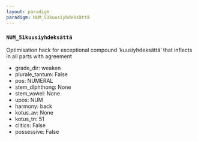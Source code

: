 ```yaml
---
layout: paradigm
paradigm: NUM_51kuusiyhdeksättä
---
```

### ` NUM_51kuusiyhdeksättä `

Optimisation hack for exceptional compound ’kuusiyhdeksättä’ that inflects in all parts with agreement
* grade_dir: weaken
* plurale_tantum: False
* pos: NUMERAL
* stem_diphthong: None
* stem_vowel: None
* upos: NUM
* harmony: back
* kotus_av: None
* kotus_tn: 51
* clitics: False
* possessive: False
